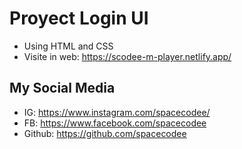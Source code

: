 # Proyect Login UI
- Using HTML and CSS
- Visite in web: https://scodee-m-player.netlify.app/

## My Social Media    
- IG: https://www.instagram.com/spacecodee/
- FB: https://www.facebook.com/spacecodee
- Github: https://github.com/spacecodee
